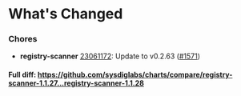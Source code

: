 # What's Changed

### Chores
- **registry-scanner** [23061172](https://github.com/sysdiglabs/charts/commit/2306117241e774eec27378af67da4e4882534fb3): Update to v0.2.63 ([#1571](https://github.com/sysdiglabs/charts/issues/1571))
#### Full diff: https://github.com/sysdiglabs/charts/compare/registry-scanner-1.1.27...registry-scanner-1.1.28
